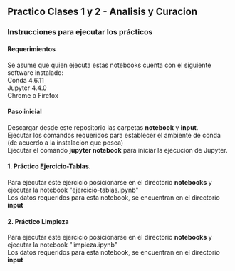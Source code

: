 ## Practico Clases 1 y 2 - Analisis y Curacion

### Instrucciones para ejecutar los prácticos
  
  
#### Requerimientos

Se asume que quien ejecuta estas notebooks cuenta con el siguiente software instalado:  
Conda 4.6.11  
Jupyter 4.4.0  
Chrome o Firefox    
  
#### Paso inicial
Descargar desde este repositorio las carpetas __notebook__ y __input__.  
Ejecutar los comandos requeridos para establecer el ambiente de conda (de acuerdo a la instalacion que posea)  
Ejecutar el comando __jupyter notebook__ para iniciar la ejecucion de Jupyter.  

#### 1. Práctico Ejercicio-Tablas.
Para ejecutar este ejercicio posicionarse en el directorio __notebooks__ y ejecutar la notebook "ejercicio-tablas.ipynb"  
Los datos requeridos para esta notebook, se encuentran en el directorio __input__  
  
  
#### 2. Práctico Limpieza  
Para ejecutar este ejercicio posicionarse en el directorio __notebooks__ y ejecutar la notebook "limpieza.ipynb"  
Los datos requeridos para esta notebook, se encuentran en el directorio __input__  




